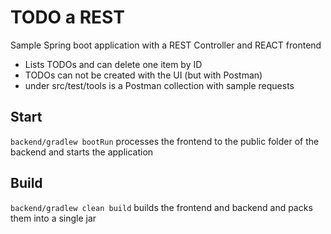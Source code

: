# TODO a REST

Sample Spring boot application with a REST Controller and REACT frontend

* Lists TODOs and can delete one item by ID
* TODOs can not be created with the UI (but with Postman)
* under src/test/tools is a Postman collection with sample requests

## Start

`backend/gradlew bootRun` processes the frontend to the public folder of the backend and starts the application

## Build

`backend/gradlew clean build` builds the frontend and backend and packs them into a single jar